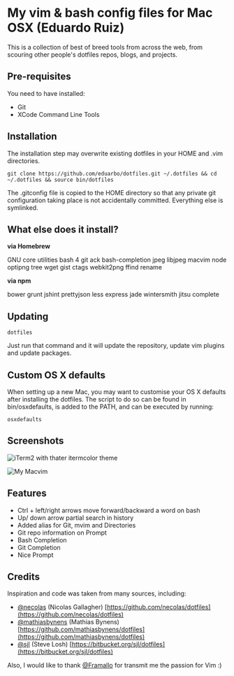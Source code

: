 My vim & bash config files for Mac OSX (Eduardo Ruiz)
=====================================================

This is a collection of best of breed tools from across the web, from scouring other people's dotfiles repos, blogs, and projects.

Pre-requisites
--------------

You need to have installed:
* Git
* XCode Command Line Tools

Installation
------------
The installation step may overwrite existing dotfiles in your HOME and .vim
directories.

    git clone https://github.com/eduarbo/dotfiles.git ~/.dotfiles && cd ~/.dotfiles && source bin/dotfiles

The .gitconfig file is copied to the HOME directory so that any private git
configuration taking place is not accidentally committed. Everything else is
symlinked.

What else does it install?
--------------------------
**via Homebrew**

GNU core utilities
bash 4
git
ack
bash-completion
jpeg
libjpeg
macvim
node
optipng
tree
wget
gist
ctags
webkit2png
ffind
rename

**via npm**

bower
grunt
jshint
prettyjson
less
express
jade
wintersmith
jitsu
complete

Updating
--------

    dotfiles

Just run that command and it will update the repository, update vim plugins and
update packages.

Custom OS X defaults
--------------------
When setting up a new Mac, you may want to customise your OS X defaults after
installing the dotfiles. The script to do so can be found in bin/osxdefaults,
is added to the PATH, and can be executed by running:

    osxdefaults

Screenshots
-----------
![iTerm2 with thater itermcolor
theme](http://cloud.eduarbo.com/screenshots/Screen_Shot_Bash.png)

![My
Macvim](http://cloud.eduarbo.com/screenshots/Screen%20Shot%202012-10-28%20at%208.50.58%20PM.png)

Features
--------
* Ctrl + left/right arrows move forward/backward a word on bash
* Up/ down arrow partial search in history
* Added alias for Git, mvim and Directories
* Git repo information on Prompt
* Bash Completion
* Git Completion
* Nice Prompt

Credits
-------
Inspiration and code was taken from many sources, including:

* [@necolas](https://github.com/necolas) (Nicolas Gallagher) [https://github.com/necolas/dotfiles](https://github.com/necolas/dotfiles)
* [@mathiasbynens](https://github.com/mathiasbynens) (Mathias Bynens) [https://github.com/mathiasbynens/dotfiles](https://github.com/mathiasbynens/dotfiles)
* [@sjl](https://bitbucket.org/sjl) (Steve Losh) [https://bitbucket.org/sjl/dotfiles](https://bitbucket.org/sjl/dotfiles)

Also, I would like to thank [@Framallo](https://github.com/framallo) for transmit me the passion for Vim :)

